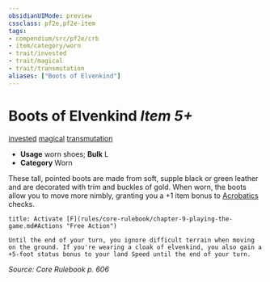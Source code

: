 ```yaml
---
obsidianUIMode: preview
cssclass: pf2e,pf2e-item
tags:
- compendium/src/pf2e/crb
- item/category/worn
- trait/invested
- trait/magical
- trait/transmutation
aliases: ["Boots of Elvenkind"]
---
```

# Boots of Elvenkind *Item 5+*  
[invested](rules/traits/invested.md)  [magical](rules/traits/magical.md)  [transmutation](rules/traits/transmutation.md)  

- **Usage** worn shoes; **Bulk** L
- **Category** Worn

These tall, pointed boots are made from soft, supple black or green leather and are decorated with trim and buckles of gold. When worn, the boots allow you to move more nimbly, granting you a +1 item bonus to [Acrobatics](compendium/skills.md#Acrobatics) checks.

```ad-embed-ability
title: Activate [F](rules/core-rulebook/chapter-9-playing-the-game.md#Actions "Free Action")

Until the end of your turn, you ignore difficult terrain when moving on the ground. If you're wearing a cloak of elvenkind, you also gain a +5-foot status bonus to your land Speed until the end of your turn.
```

*Source: Core Rulebook p. 606*